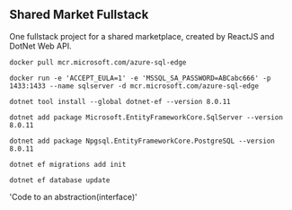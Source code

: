 ## Shared Market Fullstack

One fullstack project for a shared marketplace, created by ReactJS and DotNet Web API.

`docker pull mcr.microsoft.com/azure-sql-edge`

`docker run -e 'ACCEPT_EULA=1' -e 'MSSQL_SA_PASSWORD=ABCabc666' -p 1433:1433 --name sqlserver -d mcr.microsoft.com/azure-sql-edge`

`dotnet tool install --global dotnet-ef --version 8.0.11`

`dotnet add package Microsoft.EntityFrameworkCore.SqlServer --version 8.0.11`

`dotnet add package Npgsql.EntityFrameworkCore.PostgreSQL --version 8.0.11`

`dotnet ef migrations add init`

`dotnet ef database update`

'Code to an abstraction(interface)'